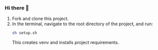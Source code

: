 ### Hi there 👋

<!--
**nc-de-awsome/nc-de-awsome** is a ✨ _special_ ✨ repository because its `README.md` (this file) appears on your GitHub profile.

Here are some ideas to get you started:

- 🔭 I’m currently working on ...
- 🌱 I’m currently learning ...
- 👯 I’m looking to collaborate on ...
- 🤔 I’m looking for help with ...
- 💬 Ask me about ...
- 📫 How to reach me: ...
- 😄 Pronouns: ...
- ⚡ Fun fact: ...
-->

1. Fork and clone this project.
1. In the terminal, navigate to the root directory of the project, and run:
   ```bash
   sh setup.sh
   ```
   This creates venv and installs project requirements.
